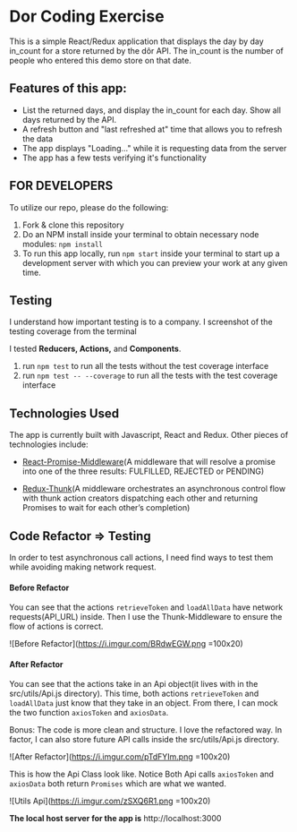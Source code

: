 # Dor Coding Exercise

This is a simple React/Redux application that displays the day by day in_count for a store returned by the dôr API. The in_count is the number of people who entered this demo store on that date.

## Features of this app:
- List the returned days, and display the in_count for each day. Show all days returned by the API.
- A refresh button and "last refreshed at" time that allows you to refresh the data
- The app displays "Loading..." while it is requesting data from the server
- The app has a few tests verifying it's functionality


## FOR DEVELOPERS ##
To utilize our repo, please do the following:

1. Fork & clone this repository
2. Do an NPM install inside your terminal to obtain necessary node modules: `npm install`
3. To run this app locally, run `npm start` inside your terminal to start up a development server with which you can preview your work at any given time.

## Testing ##
I understand how important testing is to a company. I screenshot of the testing coverage from the terminal

I tested **Reducers, Actions,** and **Components**.

1. run ```npm test``` to run all the tests without the test coverage interface
2. run ```npm test -- --coverage``` to run all the tests with the test coverage interface


## Technologies Used

The app is currently built with Javascript, React and Redux.
Other pieces of technologies include:

* [React-Promise-Middleware](https://github.com/pburtchaell/redux-promise-middleware/blob/master/docs/introduction.md)(A middleware that will resolve a promise into one of the three results: FULFILLED, REJECTED or PENDING)

* [Redux-Thunk](https://github.com/gaearon/redux-thunk)(A middleware orchestrates an asynchronous control flow with thunk action creators dispatching each other and returning Promises to wait for each other’s completion)


## Code Refactor => Testing

In order to test asynchronous call actions, I need find ways to test them while avoiding making network request.

#### Before Refactor ####
You can see that the actions ```retrieveToken``` and ```loadAllData``` have network requests(API_URL) inside. Then I use the Thunk-Middleware to ensure the flow of actions is correct.

![Before Refactor](https://i.imgur.com/BRdwEGW.png =100x20)

#### After Refactor ####
You can see that the actions take in an Api object(it lives with in the src/utils/Api.js directory). This time, both actions ```retrieveToken``` and ```loadAllData``` just know that they take in an object. From there, I can mock the two function ```axiosToken``` and ```axiosData```.

Bonus: The code is more clean and structure. I love the refactored way. In factor, I can also store future API calls inside the src/utils/Api.js directory.

![After Refactor](https://i.imgur.com/pTdFYIm.png =100x20)

This is how the Api Class look like. Notice Both Api calls ```axiosToken``` and ```axiosData``` both return ```Promises``` which are what we wanted.

![Utils Api](https://i.imgur.com/zSXQ6R1.png =100x20)

**The local host server for the app is** http://localhost:3000
